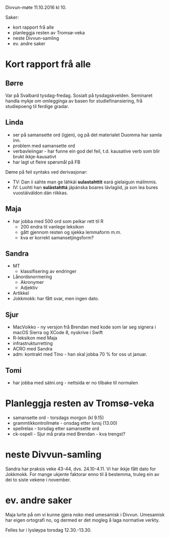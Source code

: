 Divvun-møte 11.10.2016 kl 10.

Saker:
* kort rapport frå alle
* planleggja resten av Tromsø-veka
* neste Divvun-samling
* ev. andre saker

# Kort rapport frå alle

## Børre

Var på Svalbard tysdag-fredag. Sosialt på tysdagskvelden. Seminaret handla mykje
om omlegginga av basen for studiefinansiering, frå studiepoeng til ferdige gradar.

## Linda

* ser på samansette ord (igjen), og på det materialet Duomma har samla inn.
* problem med samansette ord
* verbavleiingar - har funne ein god del feil, t.d. kausative verb som blir
  brukt ikkje-kausativt
* har lagt ut fleire spørsmål på FB

Døme på feil syntaks ved derivasjonar:
* TV: Dan ii sáhte man ge láhkái **sulastahttit** eará gielaiguin máilmmis.
* IV: Luohti han **sulástahttá** jápánska boares lávlagiid, ja son lea bures
      vuostáiváldon dán riikkas.

## Maja

* har jobba med 500 ord som peikar rett til R
    - 200 endra til vanlege leksikon
    - gått gjennom resten og sjekka lemmaform m.m.
    - kva er korrekt samansetjingsform?

## Sandra

* MT
    - klassifisering av endringer
* Lånordsnormering
    - Akronymer
    - Adjektiv
* Artikkel
* Jokkmokk: har fått svar, men ingen dato.

## Sjur

* MacVoikko - ny versjon frå Brendan med kode som lar seg signera i macOS Sierra
  og XCode 8, nyskrive i Swift
* R-leksikon med Maja
* infrastrukturretting
* ACRO med Sandra
* adm: kontrakt med Tino - han skal jobba 70 % for oss ut januar.

## Tomi

* har jobba med sátni.org - nettsida er no tilbake til normalen

# Planleggja resten av Tromsø-veka

* samansette ord       - torsdags morgon (kl 9.15)
* grammtikkontrollmøte - onsdag etter lunsj (13.00)
* spellrelax           - torsdag etter samansette ord
* ck-ospell            - Sjur må prata med Brendan - kva trengst?

# neste Divvun-samling

Sandra har praksis veke 43-44, dvs. 24.10-4.11. Vi har ikkje fått dato for
Jokkmokk. For mange ukjente faktorar enno til å bestemma, truleg ein av dei to
siste vekene i november.

# ev. andre saker

Maja lurte på om vi kunne gjera noko med umesamisk i Divvun. Umesamisk har eigen
ortografi no, og dermed er det mogleg å laga normative verkty.

Felles tur i lysløypa torsdag 12.30.-13.30.
